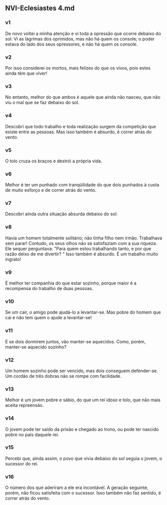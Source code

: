 ## NVI-Eclesiastes 4.md
### v1
 De novo voltei a minha atenção e vi toda a opressão que ocorre debaixo do sol: Vi as lágrimas dos oprimidos, mas não há quem os console; o poder estava do lado dos seus opressores, e não há quem os console.
### v2
 Por isso considerei os mortos, mais felizes do que os vivos, pois estes ainda têm que viver!
### v3
 No entanto, melhor do que ambos é aquele que ainda não nasceu, que não viu o mal que se faz debaixo do sol.
### v4
 Descobri que todo trabalho e toda realização surgem da competição que existe entre as pessoas. Mas isso também é absurdo, é correr atrás do vento.
### v5
 O tolo cruza os braços e destrói a própria vida.
### v6
 Melhor é ter um punhado com tranqüilidade do que dois punhados à custa de muito esforço e de correr atrás do vento.
### v7
 Descobri ainda outra situação absurda debaixo do sol:
### v8
 Havia um homem totalmente solitário; não tinha filho nem irmão. Trabalhava sem parar! Contudo, os seus olhos não se satisfaziam com a sua riqueza. Ele sequer perguntava: "Para quem estou trabalhando tanto, e por que razão deixo de me divertir? " Isso também é absurdo. É um trabalho muito ingrato!
### v9
 É melhor ter companhia do que estar sozinho, porque maior é a recompensa do trabalho de duas pessoas.
### v10
 Se um cair, o amigo pode ajudá-lo a levantar-se. Mas pobre do homem que cai e não tem quem o ajude a levantar-se!
### v11
 E se dois dormirem juntos, vão manter-se aquecidos. Como, porém, manter-se aquecido sozinho?
### v12
 Um homem sozinho pode ser vencido, mas dois conseguem defender-se. Um cordão de três dobras não se rompe com facilidade.
### v13
 Melhor é um jovem pobre e sábio, do que um rei idoso e tolo, que não mais aceita repreensão.
### v14
 O jovem pode ter saído da prisão e chegado ao trono, ou pode ter nascido pobre no país daquele rei.
### v15
 Percebi que, ainda assim, o povo que vivia debaixo do sol seguia o jovem, o sucessor do rei.
### v16
 O número dos que aderiram a ele era incontável. A geração seguinte, porém, não ficou satisfeita com o sucessor. Isso também não faz sentido, é correr atrás do vento.
